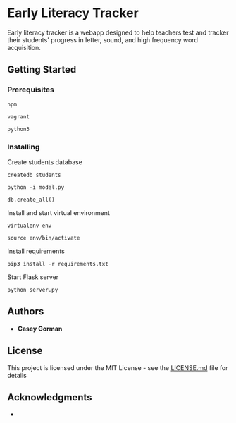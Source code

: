 # Early Literacy Tracker

Early literacy tracker is a webapp designed to help teachers test and tracker their students' progress in letter, sound, and high frequency word acquisition.



## Getting Started

### Prerequisites

```
npm
```
```
vagrant
```
```
python3
```


### Installing

Create students database

```
createdb students
```
```
python -i model.py 
```
```
db.create_all()
```
Install and start virtual environment

```
virtualenv env
```
```
source env/bin/activate
```
Install requirements
```
pip3 install -r requirements.txt
```
Start Flask server
```
python server.py
```


## Authors

* **Casey Gorman**

## License

This project is licensed under the MIT License - see the [LICENSE.md](LICENSE.md) file for details

## Acknowledgments

* 
